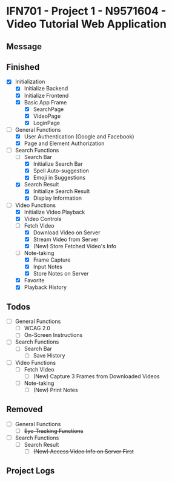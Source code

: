 # IFN701 - Project 1 - N9571604 - Video Tutorial Web Application

## Message

## Finished
- [x] Initialization
    - [x] Initialize Backend
    - [x] Initialize Frontend
    - [x] Basic App Frame
        - [x] SearchPage
        - [x] VideoPage
        - [x] LoginPage
- [ ] General Functions
    - [x] User Authentication (Google and Facebook)
    - [x] Page and Element Authorization
- [ ] Search Functions
    - [ ] Search Bar
        - [x] Initialize Search Bar
        - [x] Spell Auto-suggestion
        - [x] Emoji in Suggestions
    - [x] Search Result
        - [x] Initialize Search Result
        - [x] Display Information
- [ ] Video Functions
    - [x] Initialize Video Playback
    - [x] Video Controls
    - [ ] Fetch Video
        - [x] Download Video on Server
        - [x] Stream Video from Server
        - [x] (New) Store Fetched Video's Info
    - [ ] Note-taking
        - [x] Frame Capture
        - [x] Input Notes
        - [x] Store Notes on Server
    - [x] Favorite
    - [x] Playback History

## Todos
- [ ] General Functions
    - [ ] WCAG 2.0
    - [ ] On-Screen Instructions
- [ ] Search Functions
    - [ ] Search Bar
        - [ ] Save History
- [ ] Video Functions
    - [ ] Fetch Video
        - [ ] (New) Capture 3 Frames from Downloaded Videos
    - [ ] Note-taking
        - [ ] (New) Print Notes
    
## Removed
- [ ] General Functions
    - [ ] ~~Eye-Tracking Functions~~
- [ ] Search Functions
    - [ ] Search Result
        - [ ] ~~(New) Access Video Info on Server First~~

## Project Logs